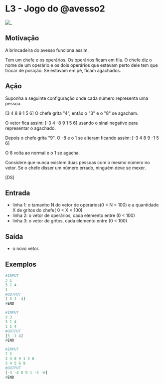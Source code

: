 # L3 - Jogo do @avesso2

![_](cover.jpg)

## Motivação

A brincadeira do avesso funciona assim.

Tem um chefe e os operários. Os operários ficam em fila. O chefe diz o nome de um operário e os dois operários que estavam perto dele tem que trocar de posição. Se estavam em pé, ficam agachados.

## Ação

Suponha a seguinte configuração onde cada número representa uma pessoa.

\[3 4 8 9 1 5 6\] O chefe grita "4", então o "3" e o "8" se agacham.

O vetor fica assim: \[-3 4 -8 9 1 5 6\] usando o sinal negativo para representar o agachado.

Depois o chefe grita "9". O -8 e o 1 se alteram ficando assim: \[-3 4 8 9 -1 5 6\]

O 8 volta ao normal e o 1 se agacha.

Considere que nunca existem duas pessoas com o mesmo número no vetor. Se o chefe disser um número errado, ninguém deve se mexer.

\[DS\]

## Entrada

- linha 1: o tamanho N do vetor de operários(0 < N < 100) e a quantidade X de gritos do chefe( 0 < X < 100)
- linha 2: o vetor de operários, cada elemento entre (0 < 100)
- linha 3: o vetor de gritos, cada elemento entre (0 < 100)

## Saída

- o novo vetor.

## Exemplos

``` py
#INPUT
3 1
3 1 4
1
#OUTPUT
[-3 1 -4]
#END

#INPUT
3 3
3 1 4
1 1 4
#OUTPUT
[3 -1 4]
#END

#INPUT
7 5
3 4 8 9 1 5 6
3 4 5 6 9
#OUTPUT
[-3 -4 8 9 1 -5 -6]
#END
```
